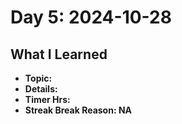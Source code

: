 # Day 5: 2024-10-28

## What I Learned
- **Topic:**
- **Details:**
- **Timer Hrs:**
- **Streak Break Reason: NA**